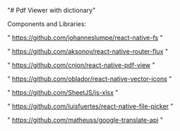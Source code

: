 "# Pdf Viewer with dictionary"

Components and Libraries:

" https://github.com/johanneslumpe/react-native-fs "

" https://github.com/aksonov/react-native-router-flux "

" https://github.com/cnjon/react-native-pdf-view "

" https://github.com/oblador/react-native-vector-icons "

" https://github.com/SheetJS/js-xlsx "

" https://github.com/luisfuertes/react-native-file-picker "

" https://github.com/matheuss/google-translate-api "

